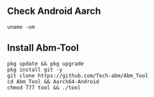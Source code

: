## Check Android Aarch
```
uname -om
```
## Install Abm-Tool
```
pkg update && pkg upgrade
pkg install git -y
git clone https://github.com/Tech-abm/Abm_Tool
cd Abm_Tool && Aarch64-Android
chmod 777 tool && ./tool
```
